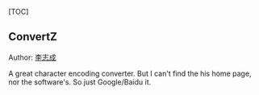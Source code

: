 [TOC]



## ConvertZ

Author: [李志成](lialfred@hkbn.net)

A great character encoding converter. But I can't find the his home page, nor the software's. So just Google/Baidu it.